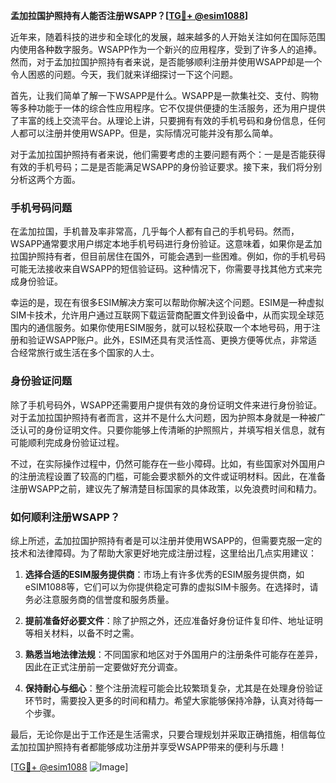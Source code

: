 **孟加拉国护照持有人能否注册WSAPP？[[TG💪+ @esim1088](https://t.me/s/esim1088)]**

近年来，随着科技的进步和全球化的发展，越来越多的人开始关注如何在国际范围内使用各种数字服务。WSAPP作为一个新兴的应用程序，受到了许多人的追捧。然而，对于孟加拉国护照持有者来说，是否能够顺利注册并使用WSAPP却是一个令人困惑的问题。今天，我们就来详细探讨一下这个问题。

首先，让我们简单了解一下WSAPP是什么。WSAPP是一款集社交、支付、购物等多种功能于一体的综合性应用程序。它不仅提供便捷的生活服务，还为用户提供了丰富的线上交流平台。从理论上讲，只要拥有有效的手机号码和身份信息，任何人都可以注册并使用WSAPP。但是，实际情况可能并没有那么简单。

对于孟加拉国护照持有者来说，他们需要考虑的主要问题有两个：一是是否能获得有效的手机号码；二是是否能满足WSAPP的身份验证要求。接下来，我们将分别分析这两个方面。

### 手机号码问题

在孟加拉国，手机普及率非常高，几乎每个人都有自己的手机号码。然而，WSAPP通常要求用户绑定本地手机号码进行身份验证。这意味着，如果你是孟加拉国护照持有者，但目前居住在国外，可能会遇到一些困难。例如，你的手机号码可能无法接收来自WSAPP的短信验证码。这种情况下，你需要寻找其他方式来完成身份验证。

幸运的是，现在有很多ESIM解决方案可以帮助你解决这个问题。ESIM是一种虚拟SIM卡技术，允许用户通过互联网下载运营商配置文件到设备中，从而实现全球范围内的通信服务。如果你使用ESIM服务，就可以轻松获取一个本地号码，用于注册和验证WSAPP账户。此外，ESIM还具有灵活性高、更换方便等优点，非常适合经常旅行或生活在多个国家的人士。

### 身份验证问题

除了手机号码外，WSAPP还需要用户提供有效的身份证明文件来进行身份验证。对于孟加拉国护照持有者而言，这并不是什么大问题，因为护照本身就是一种被广泛认可的身份证明文件。只要你能够上传清晰的护照照片，并填写相关信息，就有可能顺利完成身份验证过程。

不过，在实际操作过程中，仍然可能存在一些小障碍。比如，有些国家对外国用户的注册流程设置了较高的门槛，可能会要求额外的文件或证明材料。因此，在准备注册WSAPP之前，建议先了解清楚目标国家的具体政策，以免浪费时间和精力。

### 如何顺利注册WSAPP？

综上所述，孟加拉国护照持有者是可以注册并使用WSAPP的，但需要克服一定的技术和法律障碍。为了帮助大家更好地完成注册过程，这里给出几点实用建议：

1. **选择合适的ESIM服务提供商**：市场上有许多优秀的ESIM服务提供商，如eSIM1088等，它们可以为你提供稳定可靠的虚拟SIM卡服务。在选择时，请务必注意服务商的信誉度和服务质量。

2. **提前准备好必要文件**：除了护照之外，还应准备好身份证件复印件、地址证明等相关材料，以备不时之需。

3. **熟悉当地法律法规**：不同国家和地区对于外国用户的注册条件可能存在差异，因此在正式注册前一定要做好充分调查。

4. **保持耐心与细心**：整个注册流程可能会比较繁琐复杂，尤其是在处理身份验证环节时，需要投入更多的时间和精力。希望大家能够保持冷静，认真对待每一个步骤。

最后，无论你是出于工作还是生活需求，只要合理规划并采取正确措施，相信每位孟加拉国护照持有者都能够成功注册并享受WSAPP带来的便利与乐趣！

[[TG💪+ @esim1088](https://t.me/s/esim1088) ![Image](https://i.postimg.cc/4NQfJmqS/Snipaste-2025-05-13-00-14-12.png)]